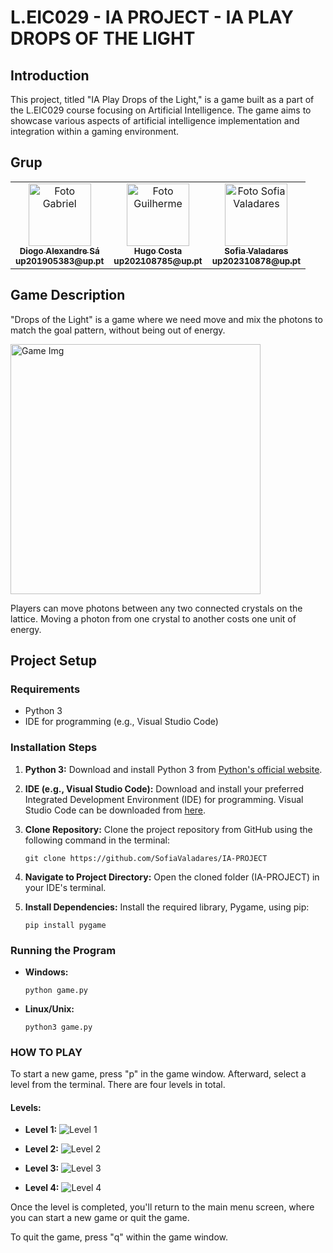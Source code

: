 # L.EIC029 - IA PROJECT - IA PLAY DROPS OF THE LIGHT

## Introduction

This project, titled "IA Play Drops of the Light," is a game built as a part of the L.EIC029 course focusing on Artificial Intelligence. The game aims to showcase various aspects of artificial intelligence implementation and integration within a gaming environment.

## Grup

<table>
  <tr>
    <td align="center">
      <a href="https://github.com/AlexSa1000">
        <img src="https://avatars.githubusercontent.com/u/56562013?v=4" width="100px;" alt="Foto Gabriel"/><br>
        <sub>
          <b>Diogo Alexandre Sá</b>
          <br>
          <b>up201905383@up.pt</b>
        </sub>
      </a>
    </td>
    <td align="center">
      <a href="https://github.com/Hmgc2002">
        <img src="https://avatars.githubusercontent.com/u/93448311?v=4" width="100px;" alt="Foto Guilherme"/><br>
        <sub>
          <b>Hugo Costa</b>
          <br>
          <b>up202108785@up.pt</b>
        </sub>
      </a>
    </td>
    <td align="center">
      <a href="https://github.com/SofiaValadares">
        <img src="https://avatars.githubusercontent.com/u/113111708?v=4" width="100px;" alt="Foto Sofia Valadares"/><br>
        <sub>
          <b>Sofia Valadares</b>
          <br>
          <b>up202310878@up.pt</b>
        </sub>
      </a>
    </td>
  </tr>
</table>

## Game Description

"Drops of the Light" is a game where we need move and mix the photons to match the goal pattern, without being out of energy.

<img src="https://cdn.discordapp.com/attachments/780769781871411250/1224274234591678505/Level1.png?ex=661ce53b&is=660a703b&hm=e69ee97910e43406b98194854b3c0c959c957b64956ddc7964b9db00fb5645ad&" width="400px;" alt="Game Img"/><br>

Players can move photons between any two connected crystals on the lattice.
Moving a photon from one crystal to another costs one unit of energy.


## Project Setup

### Requirements
- Python 3
- IDE for programming (e.g., Visual Studio Code)

### Installation Steps
1. **Python 3:** Download and install Python 3 from [Python's official website](https://www.python.org/downloads/).

2. **IDE (e.g., Visual Studio Code):** Download and install your preferred Integrated Development Environment (IDE) for programming. Visual Studio Code can be downloaded from [here](https://code.visualstudio.com/download).

3. **Clone Repository:** Clone the project repository from GitHub using the following command in the terminal:
    ```
    git clone https://github.com/SofiaValadares/IA-PROJECT
    ```

4. **Navigate to Project Directory:** Open the cloned folder (IA-PROJECT) in your IDE's terminal.

5. **Install Dependencies:** Install the required library, Pygame, using pip:
    ```
    pip install pygame
    ```

### Running the Program
- **Windows:**
    ```
    python game.py
    ```

- **Linux/Unix:**
    ```
    python3 game.py
    ```

### HOW TO PLAY

To start a new game, press "p" in the game window. Afterward, select a level from the terminal. There are four levels in total.

#### Levels:

- **Level 1:**
  ![Level 1](https://cdn.discordapp.com/attachments/780769781871411250/1224274234591678505/Level1.png?ex=661ce53b&is=660a703b&hm=e69ee97910e43406b98194854b3c0c959c957b64956ddc7964b9db00fb5645ad&)  

- **Level 2:**
  ![Level 2](https://cdn.discordapp.com/attachments/780769781871411250/1224274234948456448/Level2.png?ex=661ce53b&is=660a703b&hm=3ce0146b70995f05bd32e0e348a83cf8edf8de0dbed0d49dc04f67c6829dbd18&)

- **Level 3:**
  ![Level 3](https://cdn.discordapp.com/attachments/780769781871411250/1224274235627671582/Level4.png?ex=661ce53b&is=660a703b&hm=e4ee7835a7c7984508b444ddd8b38a474975b2ce0dee2d45a9e0f42f3f624d3f&)  

- **Level 4:**
  ![Level 4](https://cdn.discordapp.com/attachments/780769781871411250/1224274235288190986/Level3.png?ex=661ce53b&is=660a703b&hm=3b745d3e73e3d914124d45673a61ccf087b19f81f6fd94ca4b6240c9140ed24e&)  

Once the level is completed, you'll return to the main menu screen, where you can start a new game or quit the game.

To quit the game, press "q" within the game window.


